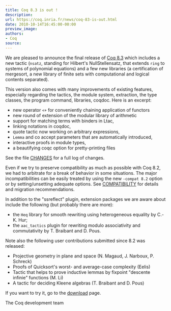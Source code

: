 ```yaml
---
title: Coq 8.3 is out !
description:
url: https://coq.inria.fr/news/coq-83-is-out.html
date: 2010-10-14T16:45:00-00:00
preview_image:
authors:
- Coq
source:
---
```



<p>We are pleased to announce the final release of <a href="https://coq.inria.fr/download">Coq 8.3</a> which includes a new tactic (<code>nsatz</code>, standing for Hilbert's NullStellensatz, that extends <code>ring</code> to systems of polynomial equations) and a few new libraries (a certification of mergesort, a new library of finite sets with computational and logical contents separated).</p>
<p>This version also comes with many improvements of existing features, especially regarding the tactics, the module system, extraction, the type classes, the program command, libraries, coqdoc. Here is an excerpt:</p>
<ul>
<li>new operator <code>&lt;+</code> for conveniently chaining application of functors</li>
<li>new round of extension of the modular library of arithmetic</li>
<li>support for matching terms with binders in Ltac,</li>
<li>linking notations in coqdoc,</li>
<li>quote tactic now working on arbitrary expressions,</li>
<li><code>Lemma</code> and co accept parameters that are automatically introduced,</li>
<li>interactive proofs in module types,</li>
<li>a beautifying coqc option for pretty-printing files</li>
</ul>
<p>See the file <a href="https://coq-distrib.s3-website.fr-par.scw.cloud/V8.3/CHANGES">CHANGES</a> for a full log of changes.</p>
<p>Even if we try to preserve compatibility as much as possible with Coq 8.2, we had to arbitrate for a break of behavior in some situations. The major incompatibilities can be easily treated by using the new <code>-compat 8.2</code> option or by setting/unsetting adequate options. See <a href="https://coq-distrib.s3-website.fr-par.scw.cloud/V8.3/COMPATIBILITY">COMPATIBILITY</a> for details and migration recommendations.</p>
<p>In addition to the "ssreflect" plugin, extension packages we are aware about include the following (but probably there are more):</p>
<ul>
<li>the <code>Heq</code> library for smooth rewriting using heterogeneous equality by C.-K. Hur;</li>
<li>the <code>aac_tactics</code> plugin for rewriting modulo associativity and commutativity by T. Braibant and D. Pous.</li>
</ul>
<p>Note also the following user contributions submitted since 8.2 was released:</p>
<ul>
<li>Projective geometry in plane and space (N. Magaud, J. Narboux, P. Schreck)</li>
<li>Proofs of Quicksort's worst- and average-case complexity (Eelis)</li>
<li>Tactic that helps to prove inductive lemmas by fixpoint "descente infinie" functions (M. Li)</li>
<li>A tactic for deciding Kleene algebras (T. Braibant and D. Pous)</li>
</ul>
<p>If you want to try it, go to the <a href="https://coq.inria.fr/download">download</a> page.</p>
<p>The Coq development team</p>

 
